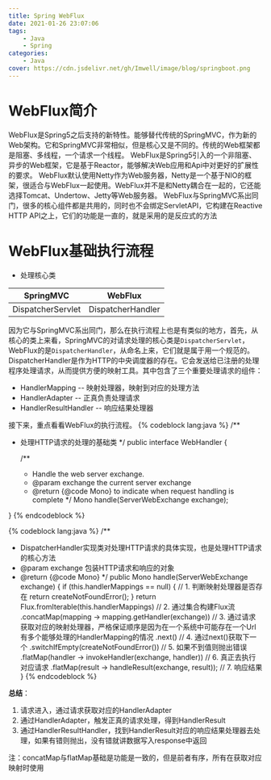 ```yaml
---
title: Spring WebFlux
date: 2021-01-26 23:07:06
tags:
    - Java
    - Spring
categories:    
    - Java
cover: https://cdn.jsdelivr.net/gh/Imwell/image/blog/springboot.png
---
```

# WebFlux简介
WebFlux是Spring5之后支持的新特性。能够替代传统的SpringMVC，作为新的Web架构。它和SpringMVC非常相似，但是核心又是不同的。传统的Web框架都是阻塞、多线程，一个请求一个线程。
WebFlux是Spring5引入的一个非阻塞、异步的Web框架，它是基于Reactor，能够解决Web应用和Api中对更好的扩展性的要求。
WebFlux默认使用Netty作为Web服务器，Netty是一个基于NIO的框架，很适合与WebFlux一起使用。WebFlux并不是和Netty耦合在一起的，它还能选择Tomcat、Undertow、Jetty等Web服务器。
WebFlux与SpringMVC系出同门，很多的核心组件都是共用的，同时也不会绑定ServletAPI，它构建在Reactive HTTP API之上，它们的功能是一直的，就是采用的是反应式的方法
# WebFlux基础执行流程
- 处理核心类

SpringMVC|WebFlux 
:--:|:--:
DispatcherServlet|DispatcherHandler
  
因为它与SpringMVC系出同门，那么在执行流程上也是有类似的地方，首先，从核心的类上来看，SpringMVC的对请求处理的核心类是`DispatcherServlet`，WebFlux的是`DispatcherHandler`，从命名上来，它们就是属于用一个规范的。
DispatcherHandler是作为HTTP的中央调度器的存在。它会发送给已注册的处理程序处理请求，从而提供方便的映射工具。其中包含了三个重要处理请求的组件：
- HandlerMapping -- 映射处理器，映射到对应的处理方法
- HandlerAdapter -- 正真负责处理请求
- HandlerResultHandler -- 响应结果处理器

接下来，重点看看WebFlux的执行流程。
{% codeblock lang:java %}
/**
* 处理HTTP请求的处理的基础类
*/
public interface WebHandler {

	/**
	 * Handle the web server exchange.
	 * @param exchange the current server exchange
	 * @return {@code Mono<Void>} to indicate when request handling is complete
	 */
	Mono<Void> handle(ServerWebExchange exchange);

}
{% endcodeblock %}

{% codeblock lang:java %}
/**
* DispatcherHandler实现类对处理HTTP请求的具体实现，也是处理HTTP请求的核心方法
* @param exchange 包装HTTP请求和响应的对象
* @return {@code Mono<Void>}
*/
public Mono<Void> handle(ServerWebExchange exchange) {
    if (this.handlerMappings == null) { // 1. 判断映射处理器是否存在
        return createNotFoundError();
    }
    return Flux.fromIterable(this.handlerMappings) // 2. 通过集合构建Flux流
        .concatMap(mapping -> mapping.getHandler(exchange)) // 3. 通过请求获取对应的映射处理器，严格保证顺序是因为在一个系统中可能存在一个Url有多个能够处理的HandlerMapping的情况
        .next() // 4. 通过next()获取下一个
        .switchIfEmpty(createNotFoundError()) // 5. 如果不到值则抛出错误
        .flatMap(handler -> invokeHandler(exchange, handler)) // 6. 真正去执行对应请求
        .flatMap(result -> handleResult(exchange, result)); // 7. 响应结果
}
{% endcodeblock %}
  
**总结**：
1. 请求进入，通过请求获取对应的HandlerAdapter
2. 通过HandlerAdapter，触发正真的请求处理，得到HandlerResult
3. 通过HandlerResultHandler，找到HandlerResult对应的响应结果处理器去处理，如果有错则抛出，没有错就讲数据写入response中返回

注：concatMap与flatMap基础是功能是一致的，但是前者有序，所有在获取对应映射时使用
